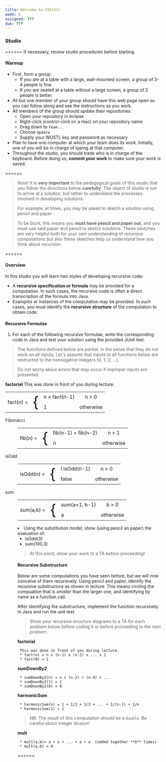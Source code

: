 ```yaml
---
title: Welcome to CSE131!
week: 6
assigned: ???
due: ???
---
```


### Studio

======
If necessary, review studio procedures before starting.

#### Warmup

* First, form a group:
   * If you are at a table with a large, wall-mounted screen, a group of 3-4 people is fine.
   * If you are seated at a table without a large screen, a group of 2 people is better.
* All but one member of your group should have this web page open so you can follow along and see the instructions as you work.
* All members of the group should update their repositories:
   * Open your repository in eclipse
   * Right-click (control-click on a mac) on your repository name
   * Drag down to `Team...`
   * Choose `Update`
   * Supply your WUSTL key and password as necessary
* Plan to have one computer at which your team does its work. Initially, one of you will be in charge of typing at that computer.
* Throughout the studio, you should trade who is in charge of the keyboard. Before doing so, **commit your work** to make sure your work is saved.

======

> Note! It is **very important** to the pedagogical goals of this studio that you follow the directions
> below **carefully**.   The object of studio is *not* to arrive at a solution, but rather to understand
> the processes involved in developing solutions.
> 
> For example, at times, you may be asked to sketch a solution using pencil and paper.
> 
> To be blunt, this means you <b>must have pencil and paper out</b>, and you must use said paper and pencil to sketch
> solutions.  These sketches are very helpful both for your own understanding of recursive computations but also
> these sketches help us understand how you think about recursion.

======

#### Overview

In this studio you will learn two styles of developing recursive code:

  * A **recursive specification or formula** may be provided for a computation.  In such cases, the recursive code is often a direct transcription of the formula into Java.
  * Examples or instances of the computation may be provided.  In such cases, you must identify the **recursive structure** of the computation to obtain code.

#### Recursive Formulae

1. For each of the following recursive formulae, write the corresponding code in Java and test your solution
using the provided JUnit test.

> The functions defined below are *partial*, in the sense that they do not work on all inputs.
> Let's assume that inputs to all functions below are restructed to the nonnegative integers (0, 1, 2, &hellip;).
>
> Do not worry about errors that may occur if improper inputs are presented.


  **factorial**
     This was done in front of you during lecture.
<TABLE>
<TR> <TD ROWSPAN=2 VALIGN=CENTER> fact(n) = </TD>  <TD ROWSPAN=2 VALIGN=CENTER><FONT SIZE=12>{</FONT></TD> <TD> n &times; fact(n-1)</TD> <TD ALIGN=CENTER> n &gt; 0</TD></TR>
<TR>                                               <TD>  1</TD> <TD ALIGN=CENTER> otherwise</TD></TR>
</TABLE>
  <DT> Fibonacci
  <DD>
<TABLE>
<TR> <TD ROWSPAN=2 VALIGN=CENTER> fib(n) = </TD>  <TD ROWSPAN=2 VALIGN=CENTER><FONT SIZE=12>{</FONT></TD> <TD> fib(n-1) &plus; fib(n-2)</TD> <TD ALIGN=CENTER> n &gt; 1</TD></TR>
<TR>                                               <TD>  n</TD> <TD ALIGN=CENTER> otherwise</TD></TR>
</TABLE>
  <DT> isOdd
  <DD>
<TABLE>
<TR> <TD ROWSPAN=2 VALIGN=CENTER> isOdd(n) = </TD>  <TD ROWSPAN=2 VALIGN=CENTER><FONT SIZE=12>{</FONT></TD> <TD> ! isOdd(n-1) </TD> <TD ALIGN=CENTER> n &gt; 0</TD></TR>
<TR>                                               <TD>  false</TD> <TD ALIGN=CENTER> otherwise</TD></TR>
</TABLE>
  <DT> sum
  <DD>
<TABLE>
<TR> <TD ROWSPAN=2 VALIGN=CENTER> sum(a,b) = </TD>  <TD ROWSPAN=2 VALIGN=CENTER><FONT SIZE=12>{</FONT></TD> <TD> sum(a+1, b-1) </TD> <TD ALIGN=CENTER> b &gt; 0</TD></TR>
<TR>                                               <TD>  a</TD> <TD ALIGN=CENTER> otherwise</TD></TR>
</TABLE>
</DL>
<LI>  Using the substitution model, show (using pencil an paper) the evaluation of:
<UL>
  <LI> isOdd(3)
  <LI> sum(100,3)
</UL>
<BLOCKQUOTE>
At this piont, show your work to a TA before proceeding!
</BLOCKQUOTE>
</OL>

#### Recursive Substructure
Below are some computations you have seen before, but we will now conceive of them recursively.
Using pencil and paper, identify the recursive substructure as shown in lecture. This means circling the
compuation that is *smaller* than the larger one, and identifying by name as a function call.

After identifying the substructure, implement the function recursively in Java and run the unit test.

> Show your recursive structure diagrams to a TA for each problem below before coding it or before proceeding
> to the next problem.

  **factorial**
  
     This was done in front of you during lecture.
     * fact(n) = n x (n-1) x (n-2) x ... x 1
     * fact(0) = 1
	 
  **sumDownBy2**
  
     * sumDownBy2(n) = n + (n-2) + (n-4) + ... 
     * sumDownBy2(1) = 1
     * sumDownBy2(0) = 0
	 
  **harmonicSum**
  
     * harmonicSum(n) = 1 + 1/2 + 1/3 + ... + 1/(n-1) + 1/n
     * harmonicSum(1) = 1

> NB: The result of this computation should be a `double`.  Be careful about integer divsion!

  **mult**
  
     * mult(a,b)= a + a + ... + a + a  (added together **b** times)
     * mult(a,0) = 0

======
